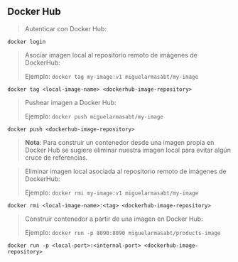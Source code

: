 ## Docker Hub

> Autenticar con Docker Hub:
```shell script
docker login
```

> Asociar imagen local al repositorio remoto de imágenes de DockerHub:
>
> Ejemplo: `docker tag my-image:v1 miguelarmasabt/my-image`
```shell script
docker tag <local-image-name> <dockerhub-image-repository>
```

> Pushear imagen a Docker Hub:
>
> Ejemplo: `docker push miguelarmasabt/my-image`
```shell script
docker push <dockerhub-image-repository>
```

> **Nota**: Para construir un contenedor desde una imagen propia en Docker Hub se sugiere eliminar nuestra imagen local para evitar algún cruce de referencias.

> Eliminar imagen local asociada al repositorio remoto de imágenes de DockerHub:
>
> Ejemplo: `docker rmi my-image:v1 miguelarmasabt/my-image`
```shell script
docker rmi <local-image-name>:<tag> <dockerhub-image-repository>
```

> Construir contenedor a partir de una imagen en Docker Hub:
>
> Ejemplo: `docker run -p 8090:8090 miguelarmasabt/products-image`
```shell script
docker run -p <local-port>:<internal-port> <dockerhub-image-repository>
```